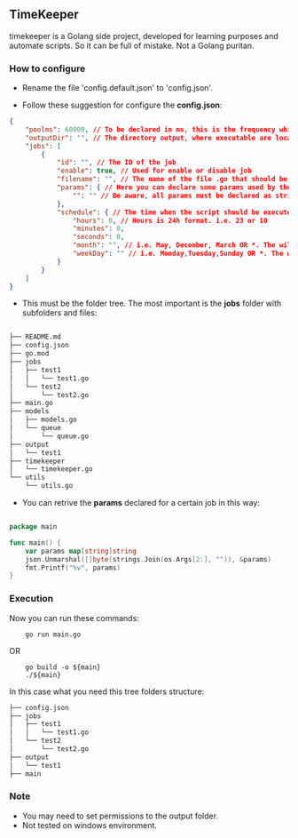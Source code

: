## TimeKeeper

timekeeper is a Golang side project, developed for learning purposes and automate scripts. So it can be full of mistake. Not a Golang puritan.

### How to configure
 
 - Rename the file 'config.default.json' to 'config.json'.

 - Follow these suggestion for configure the **config.json**:

```json
{
    "poolms": 60000, // To be declared in ms, this is the frequency which jobs are pulled
    "outputDir": "", // The directory output, where executable are located 
    "jobs": [
        {
            "id": "", // The ID of the job
            "enable": true, // Used for enable or disable job
            "filename": "", // The name of the file .go that should be builded
            "params": { // Here you can declare some params used by the script
                "": "" // Be aware, all params must be declared as string
            },
            "schedule": { // The time when the script should be executed
                "hours": 0, // Hours is 24h format. i.e. 23 or 10
                "minutes": 0,   
                "seconds": 0,
                "month": "", // i.e. May, December, March OR *. The wildcard enable this job all months of the year
                "weekDay": "" // i.e. Monday,Tuesday,Sunday OR *. The wildcard enable this job all days of the week
            }
        }
    ]
}
```

- This must be the folder tree. The most important is the **jobs** folder with subfolders and files:

```bash

├── README.md
├── config.json
├── go.mod
├── jobs
│   ├── test1
│   │   └── test1.go
│   └── test2
│       └── test2.go
├── main.go
├── models
│   ├── models.go
│   └── queue
│       └── queue.go
├── output
│   └── test1
├── timekeeper
│   └── timekeeper.go
└── utils
    └── utils.go

```
- You can retrive the **params** declared for a certain job in this way:

```go

package main

func main() {
    var params map[string]string
    json.Unmarshal([]byte(strings.Join(os.Args[2:], "")), &params)
    fmt.Printf("%v", params)
}

```

### Execution

Now you can run these commands:

```shell
    go run main.go
```
OR

```shell
    go build -o ${main}
    ./${main}
```
In this case what you need this tree folders structure:

```bash
├── config.json
├── jobs
│   ├── test1
│   │   └── test1.go
│   └── test2
│       └── test2.go
├── output
│   └── test1
├── main
```

### Note 
- You may need to set permissions to the output folder.
- Not tested on windows environment.

